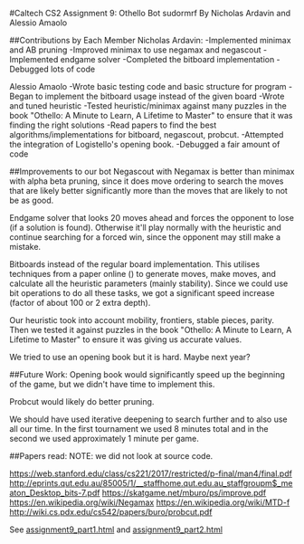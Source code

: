 #Caltech CS2 Assignment 9: Othello Bot sudormrf
By Nicholas Ardavin and Alessio Amaolo

##Contributions by Each Member
Nicholas Ardavin:
-Implemented minimax and AB pruning
-Improved minimax to use negamax and negascout
-Implemented endgame solver
-Completed the bitboard implementation
-Debugged lots of code

Alessio Amaolo
-Wrote basic testing code and basic structure for program
-Began to implement the bitboard usage instead of the given board
-Wrote and tuned heuristic
-Tested heuristic/minimax against many puzzles in the book "Othello: A Minute to Learn, A Lifetime to Master" to ensure that it was finding the right solutions
-Read papers to find the best algorithms/implementations for bitboard, negascout, probcut. 
-Attempted the integration of Logistello's opening book. 
-Debugged a fair amount of code


##Improvements to our bot
Negascout with Negamax is better than minimax with alpha beta pruning, since it does move ordering to search the moves that are likely better significantly more than the moves that are likely to not be as good. 

Endgame solver that looks 20 moves ahead and forces the opponent to lose (if a solution is found). Otherwise it'll play normally with the heuristic and continue searching for a forced win, since the opponent may still make a mistake. 

Bitboards instead of the regular board implementation. This utilises techniques from a paper online () to generate moves, make moves, and calculate all the heuristic parameters (mainly stability). Since we could use bit operations to do all these tasks, we got a significant speed increase (factor of about 100 or 2 extra depth). 

Our heuristic took into account mobility, frontiers, stable pieces, parity. Then we tested it against puzzles in the book "Othello: A Minute to Learn, A Lifetime to Master" to ensure it was giving us accurate values. 

We tried to use an opening book but it is hard. Maybe next year? 


##Future Work:
Opening book would significantly speed up the beginning of the game, but we didn't have time to implement this. 

Probcut would likely do better pruning. 

We should have used iterative deepening to search further and to also use all our time. In the first tournament we used 8 minutes total and in the second we used approximately 1 minute per game. 

##Papers read:
NOTE: we did not look at source code.

https://web.stanford.edu/class/cs221/2017/restricted/p-final/man4/final.pdf
http://eprints.qut.edu.au/85005/1/__staffhome.qut.edu.au_staffgroupm$_meaton_Desktop_bits-7.pdf
https://skatgame.net/mburo/ps/improve.pdf
https://en.wikipedia.org/wiki/Negamax
https://en.wikipedia.org/wiki/MTD-f
http://wiki.cs.pdx.edu/cs542/papers/buro/probcut.pdf



See [assignment9_part1.html](http://htmlpreview.github.io/?https://github.com/caltechcs2/othello/blob/master/assignment9_part1.html) and [assignment9_part2.html](http://htmlpreview.github.io/?https://github.com/caltechcs2/othello/blob/master/assignment9_part2.html)
